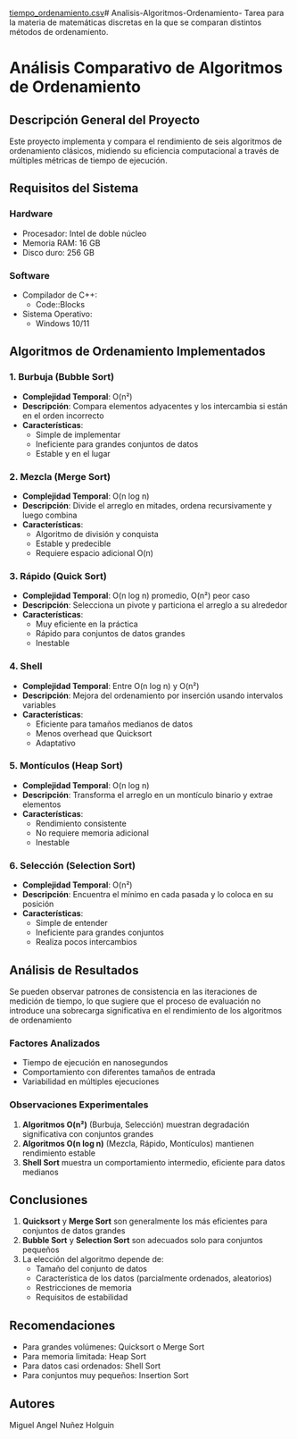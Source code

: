[tiempo_ordenamiento.csv](https://github.com/user-attachments/files/19500157/tiempo_ordenamiento.csv)# Analisis-Algoritmos-Ordenamiento-
Tarea para la materia de matemáticas discretas en la que se comparan distintos métodos de ordenamiento.
# Análisis Comparativo de Algoritmos de Ordenamiento

## Descripción General del Proyecto
Este proyecto implementa y compara el rendimiento de seis algoritmos de ordenamiento clásicos, midiendo su eficiencia computacional a través de múltiples métricas de tiempo de ejecución.

## Requisitos del Sistema
### Hardware
- Procesador: Intel de doble núcleo
- Memoria RAM: 16 GB
- Disco duro:  256 GB

### Software
- Compilador de C++: 
  - Code::Blocks
- Sistema Operativo:
  - Windows 10/11

## Algoritmos de Ordenamiento Implementados

### 1. Burbuja (Bubble Sort)
- **Complejidad Temporal**: O(n²)
- **Descripción**: Compara elementos adyacentes y los intercambia si están en el orden incorrecto
- **Características**:
  - Simple de implementar
  - Ineficiente para grandes conjuntos de datos
  - Estable y en el lugar

### 2. Mezcla (Merge Sort)
- **Complejidad Temporal**: O(n log n)
- **Descripción**: Divide el arreglo en mitades, ordena recursivamente y luego combina
- **Características**:
  - Algoritmo de división y conquista
  - Estable y predecible
  - Requiere espacio adicional O(n)

### 3. Rápido (Quick Sort)
- **Complejidad Temporal**: O(n log n) promedio, O(n²) peor caso
- **Descripción**: Selecciona un pivote y particiona el arreglo a su alrededor
- **Características**:
  - Muy eficiente en la práctica
  - Rápido para conjuntos de datos grandes
  - Inestable

### 4. Shell
- **Complejidad Temporal**: Entre O(n log n) y O(n²)
- **Descripción**: Mejora del ordenamiento por inserción usando intervalos variables
- **Características**:
  - Eficiente para tamaños medianos de datos
  - Menos overhead que Quicksort
  - Adaptativo

### 5. Montículos (Heap Sort)
- **Complejidad Temporal**: O(n log n)
- **Descripción**: Transforma el arreglo en un montículo binario y extrae elementos
- **Características**:
  - Rendimiento consistente
  - No requiere memoria adicional
  - Inestable

### 6. Selección (Selection Sort)
- **Complejidad Temporal**: O(n²)
- **Descripción**: Encuentra el mínimo en cada pasada y lo coloca en su posición
- **Características**:
  - Simple de entender
  - Ineficiente para grandes conjuntos
  - Realiza pocos intercambios

## Análisis de Resultados
Se pueden observar patrones de consistencia en las iteraciones de medición de tiempo, lo que sugiere que el proceso de evaluación no introduce una sobrecarga significativa en el rendimiento de los algoritmos de ordenamiento

### Factores Analizados
- Tiempo de ejecución en nanosegundos
- Comportamiento con diferentes tamaños de entrada
- Variabilidad en múltiples ejecuciones

### Observaciones Experimentales
1. **Algoritmos O(n²)** (Burbuja, Selección) muestran degradación significativa con conjuntos grandes
2. **Algoritmos O(n log n)** (Mezcla, Rápido, Montículos) mantienen rendimiento estable
3. **Shell Sort** muestra un comportamiento intermedio, eficiente para datos medianos

## Conclusiones

1. **Quicksort** y **Merge Sort** son generalmente los más eficientes para conjuntos de datos grandes
2. **Bubble Sort** y **Selection Sort** son adecuados solo para conjuntos pequeños
3. La elección del algoritmo depende de:
   - Tamaño del conjunto de datos
   - Característica de los datos (parcialmente ordenados, aleatorios)
   - Restricciones de memoria
   - Requisitos de estabilidad

## Recomendaciones
- Para grandes volúmenes: Quicksort o Merge Sort
- Para memoria limitada: Heap Sort
- Para datos casi ordenados: Shell Sort
- Para conjuntos muy pequeños: Insertion Sort

## Autores
Miguel Angel Nuñez Holguin

